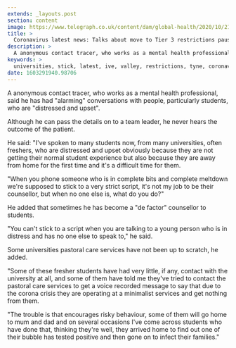 ```yaml
--- 
extends: _layouts.post 
section: content 
image: https://www.telegraph.co.uk/content/dam/global-health/2020/10/21/TELEMMGLPICT000241440370_trans_NvBQzQNjv4BqM37qcIWR9CtrqmiMdQVx7Hy83ZhWD7Sn0uNwKp7DRdc.jpeg?impolicy=logo-overlay 
title: > 
  Coronavirus latest news: Talks about move to Tier 3 restrictions paused in Teesside and Tyne Valley 
description: > 
  A anonymous contact tracer, who works as a mental health professional, said he has had "alarming" conversations with people, particularly students, who are "distressed and upset".Although he can pass the details on to a team leader, he never hears the outcome of the patient.He added that sometimes he has become a "de factor" counsellor to students."You can't stick to a script when you are talking to a young person who is in distress and has no one else to speak to," he said.Some universities pastoral care services have not been up to scratch, he added. 
keywords: > 
  universities, stick, latest, ive, valley, restrictions, tyne, coronavirus, talks, counsellor, students, contact, script, services, pastoral, distressed, teesside, tier, paused 
date: 1603291940.98706 
--- 
```

<div><p>A anonymous contact tracer, who works as a mental health professional, said he has had "alarming" conversations with people, particularly students, who are "distressed and upset".</p>
<p>Although he can pass the details on to a team leader, he never hears the outcome of the patient.</p>
<p>He said: "I've spoken to many students now, from many universities, often freshers, who are distressed and upset obviously because they are not getting their normal student experience but also because they are away from home for the first time and it's a difficult time for them.</p>
<p>"When you phone someone who is in complete bits and complete meltdown we're supposed to stick to a very strict script, it's not my job to be their counsellor, but when no one else is, what do you do?"</p>
<p>He added that sometimes he has become a "de factor" counsellor to students.</p>
<p>"You can't stick to a script when you are talking to a young person who is in distress and has no one else to speak to," he said.</p>
<p>Some universities pastoral care services have not been up to scratch, he added.</p>
<p>"Some of these fresher students have had very little, if any, contact with the university at all, and some of them have told me they've tried to contact the pastoral care services to get a voice recorded message to say that due to the corona crisis they are operating at a minimalist services and get nothing from them.</p>
<p>"The trouble is that encourages risky behaviour, some of them will go home to mum and dad and on several occasions I've come across students who have done that, thinking they're well, they arrived home to find out one of their bubble has tested positive and then gone on to infect their families."</p>
</div>